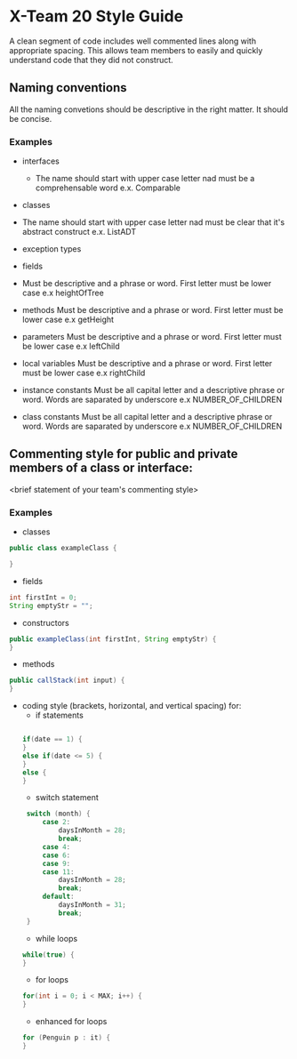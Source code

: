 # X-Team 20 Style Guide

A clean segment of code includes well commented lines along with appropriate spacing. This allows team members to easily and quickly understand code that they did not construct.

## Naming conventions

All the naming convetions should be descriptive in the right matter. It should be concise. 

### Examples
* interfaces
  * The name should start with upper case letter nad must be a comprehensable word e.x. Comparable 
* classes
 * The name should start with upper case letter nad must be clear that it's abstract construct e.x. ListADT
* exception types
 
* fields
 * Must be descriptive and a phrase or word. First letter must be lower case e.x heightOfTree
* methods
 Must be descriptive and a phrase or word. First letter must be lower case e.x getHeight
* parameters
 Must be descriptive and a phrase or word. First letter must be lower case e.x leftChild
* local variables
 Must be descriptive and a phrase or word. First letter must be lower case e.x rightChild
* instance constants
 Must be all capital letter and a descriptive phrase or word. Words are saparated by underscore e.x NUMBER_OF_CHILDREN
* class constants
 Must be all capital letter and a descriptive phrase or word. Words are saparated by underscore e.x NUMBER_OF_CHILDREN
## Commenting style for public and private members of a class or interface:

<brief statement of your team's commenting style>

### Examples

* classes
```Java
public class exampleClass {

}
```
* fields
```Java
int firstInt = 0;
String emptyStr = "";
```
* constructors
```Java
public exampleClass(int firstInt, String emptyStr) {
}
```
* methods
```Java
public callStack(int input) {
}
```
* coding style (brackets, horizontal, and vertical spacing) for:
  * if statements
  ``` Java
  
  if(date == 1) {
  }
  else if(date <= 5) {
  }
  else {
  }
  ```
  * switch statement
   ``` Java
    switch (month) {
        case 2:
            daysInMonth = 28;
            break;
        case 4:
        case 6:
        case 9:
        case 11:
            daysInMonth = 28;
            break;
        default:
            daysInMonth = 31;
            break;
    }
    ```
  * while loops
  ```Java
  while(true) {
  }
  ```
  * for loops
  ```Java
  for(int i = 0; i < MAX; i++) {
  }
  ```
  * enhanced for loops
  ```Java
  for (Penguin p : it) {
  }
  ```
